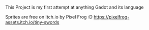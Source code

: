 This Project is my first attempt at anything Gadot and its language

Sprites are free on Itch.io by Pixel Frog :D
https://pixelfrog-assets.itch.io/tiny-swords
